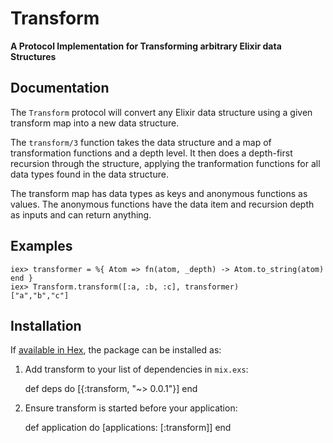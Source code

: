 # Transform

**A Protocol Implementation for Transforming arbitrary Elixir data Structures**

## Documentation 

The `Transform` protocol will convert any Elixir data structure
using a given transform map into a new data structure. 

The `transform/3` function takes the data structure and 
a map of transformation functions and a depth level. It
then does a depth-first recursion through the structure, 
applying the tranformation functions for all 
data types found in the data structure. 

The transform map has data types as keys and 
anonymous functions as values. The anonymous
functions have the data item and recursion depth
as inputs and can return anything. 

## Examples

	iex> transformer = %{ Atom => fn(atom, _depth) -> Atom.to_string(atom) end }
	iex> Transform.transform([:a, :b, :c], transformer)
	["a","b","c"]



## Installation

If [available in Hex](https://hex.pm/docs/publish), the package can be installed as:

  1. Add transform to your list of dependencies in `mix.exs`:

        def deps do
          [{:transform, "~> 0.0.1"}]
        end

  2. Ensure transform is started before your application:

        def application do
          [applications: [:transform]]
        end

